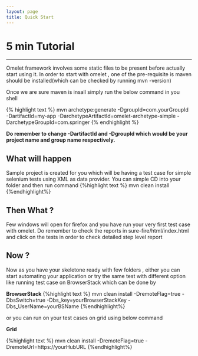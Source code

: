 ```yaml
---
layout: page
title: Quick Start
---
```

# 5 min Tutorial 
------------

Omelet framework involves some static files to be present before actually start using it.
In order to start with omelet , one of the pre-requisite is maven should be installed(which can be checked by running mvn -version)

Once we are sure maven is insall simply run the below command in you shell

{% highlight text %}
mvn archetype:generate -DgroupId=com.yourGroupId -DartifactId=my-app -DarchetypeArtifactId=omelet-archetype-simple -DarchetypeGroupId=com.springer
{% endhighlight %}

**Do remember to change -DartifactId and -DgroupId which would be your project name and group name respectively.**

## What will happen

Sample project is created for you which will be having a test case for simple selenium tests using XML as data provider. 
You can simple CD into your folder and then run command 
{%highlight text %}
mvn clean install
{%endhighlight%} 

## Then What ?

Few windows will open for firefox and you have run your very first test case with omelet. Do remember to check the reports in sure-fire/html/index.html and click on the tests in order to check detailed step level report

## Now ?

Now as you have your skeletone ready with few folders , either you can start automating your application or try the same test with different option like running test case on BrowserStack which can be done by 

**BrowserStack**
{%highlight text %}
mvn clean install -DremoteFlag=true -DbsSwitch=true -Dbs_key=yourBrowserStackKey -Dbs_UserName=yourBSName
{%endhighlight%} 

or you can run on your test cases on grid using below command

**Grid**

{%highlight text %}
mvn clean install -DremoteFlag=true -DremoteUrl=https://yourHubURL
{%endhighlight%} 